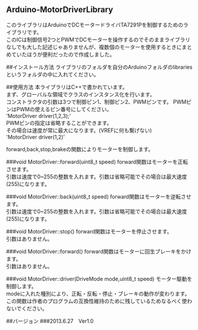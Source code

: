 Arduino-MotorDriverLibrary
--------------------------
このライブラリはArduinoでDCモータードライバTA7291Pを制御するためのライブラリです。  
このICは制御信号2つとPWMでDCモーターを操作するのでそのままライブラリなしでも大した記述じゃありませんが、複数個のモーターを使用するときにまとめていたほうが便利だったので作成しました。

##インストール方法
ライブラリのフォルダを自分のArduinoフォルダのlibrariesというフォルダの中に入れてください。

##使用方法
本ライブラリはC++で書かれています。  
まず、グローバルな領域でクラスのインスタンス化を行います。  
コンストラクタの引数は3つで制御ピン1、制御ピン2、PWMピンです。
PWMピンはPWMの使えるピン番号にしてください。  
'MotorDriver driver(1,2,3);'  
PWMピンの指定は省略することができます。  
その場合は速度が常に最大になります。(VREFに何も繋げない)  
'MotorDriver driver(1,2)'  
  
forward,back,stop,brakeの関数によりモーターを制御します。  

###void MotorDriver::forward(uint8_t speed)
forward関数はモーターを正転させます。  
引数は速度で0~255の整数を入れます。引数は省略可能でその場合は最大速度(255)になります。

###void MotorDriver::back(uint8_t speed)
forward関数はモーターを逆転させます。  
引数は速度で0~255の整数を入れます。引数は省略可能でその場合は最大速度(255)になります。

###void MotorDriver::stop()
forward関数はモーターを停止させます。  
引数はありません。

###void MotorDriver::forward()
forward関数はモーターに回生ブレーキをかけます。  
引数はありません。

###void MotorDriver::driver(DriveMode mode,uint8_t speed)
モーター駆動を制御します。  
modeに入れた種別により、正転・反転・停止・ブレーキの動作が変わります。  
この関数は作者のプログラムの互換性維持のために残しているためなるべく使わないでください。

##バージョン
###2013.6.27　Ver1.0
